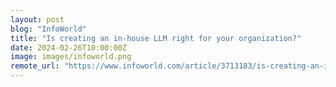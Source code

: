```yaml
---
layout: post
blog: "InfoWorld"
title: "Is creating an in-house LLM right for your organization?"
date: 2024-02-26T10:00:00Z
image: images/infoworld.png
remote_url: "https://www.infoworld.com/article/3713183/is-creating-an-in-house-llm-right-for-your-organization.html#tk.rss_applicationdevelopment"
---
```

